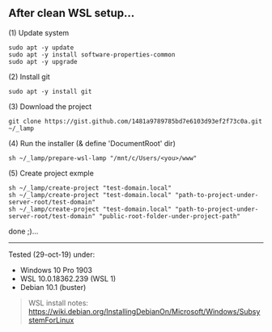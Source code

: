 ## After clean WSL setup...

(1) Update system

    sudo apt -y update
    sudo apt -y install software-properties-common
    sudo apt -y upgrade

(2) Install git

    sudo apt -y install git

(3) Download the project

    git clone https://gist.github.com/1481a9789785bd7e6103d93ef2f73c0a.git ~/_lamp

(4) Run the installer (& define 'DocumentRoot' dir)

    sh ~/_lamp/prepare-wsl-lamp "/mnt/c/Users/<you>/www"

(5) Create project exmple

    sh ~/_lamp/create-project "test-domain.local"
    sh ~/_lamp/create-project "test-domain.local" "path-to-project-under-server-root/test-domain"
    sh ~/_lamp/create-project "test-domain.local" "path-to-project-under-server-root/test-domain" "public-root-folder-under-project-path"

done ;)...

---

Tested (29-oct-19) under:
* Windows 10 Pro 1903
* WSL 10.0.18362.239 (WSL 1)
* Debian 10.1 (buster)

> WSL install notes: https://wiki.debian.org/InstallingDebianOn/Microsoft/Windows/SubsystemForLinux